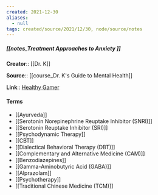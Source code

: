 ```yaml
---
created: 2021-12-30 
aliases:
  - null
tags: created/source/2021/12/30, node/source/notes
---
```


##### [[notes_Treatment Approaches to Anxiety ]]
**Creator**:: [[Dr. K]]
 
**Source**:: [[course_Dr. K's Guide to Mental Health]]

**Link**:: [Healthy Gamer](https://coaching.healthygamer.gg/guide/lessons/treatment-approaches-to-anxiety)

#### Terms
- [[Ayurveda]]
- [[Serotonin Norepinephrine Reuptake Inhibitor (SNRI)]]
- [[Serotonin Reuptake Inhibitor (SRI)]]
- [[Psychodynamic Therapy]]
- [[CBT]]
- [[Dialectical Behavioral Therapy (DBT)]]
- [[Complementary and Alternative Medicine (CAM)]]
- [[Benzodiazepines]]
- [[Gamma-Aminobutyric Acid (GABA)]]
- [[Alprazolam]]
- [[Psychotherapy]]
- [[Traditional Chinese Medicine (TCM)]]